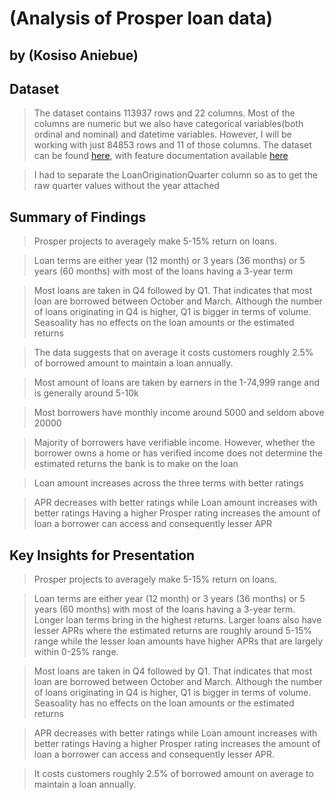 # (Analysis of Prosper loan data)
## by (Kosiso Aniebue)


## Dataset

> The dataset contains 113937 rows and 22 columns. Most of the columns are numeric but we also have categorical variables(both ordinal and nominal) and datetime variables.
However, I will be working with just 84853 rows and 11 of those columns.
The dataset can be found [here](https://s3.amazonaws.com/udacity-hosted-downloads/ud651/prosperLoanData.csv), 
with feature documentation available [here](https://docs.google.com/spreadsheets/d/1gDyi_L4UvIrLTEC6Wri5nbaMmkGmLQBk-Yx3z0XDEtI/edit#gid=0)

> I had to separate the LoanOriginationQuarter column so as to get the raw quarter values without the year attached

## Summary of Findings

> Prosper projects to averagely make 5-15% return on loans.

> Loan terms are either year (12 month) or 3 years (36 months) or 5 years (60 months) with most of the loans having a 3-year term

> Most loans are taken in Q4 followed by Q1. That indicates that most loan are borrowed between October and March. Although the number of loans originating in Q4 is higher, Q1 is bigger in terms of volume. Seasoality has no effects on the loan amounts or the estimated returns

> The data suggests that on average it costs customers roughly 2.5% of borrowed amount to maintain a loan annually.

> Most amount of loans are taken by earners in the 1-74,999 range and is generally around 5-10k

> Most borrowers have monthly income around 5000 and seldom above 20000

> Majority of borrowers have verifiable income. However, whether the borrower owns a home or has verified income does not determine the estimated returns the bank is to make on the loan

> Loan amount increases across the three terms with better ratings

> APR decreases with better ratings while Loan amount increases with better ratings
Having a higher Prosper rating increases the amount of loan a borrower can access and consequently lesser APR



## Key Insights for Presentation

> Prosper projects to averagely make 5-15% return on loans.

> Loan terms are either year (12 month) or 3 years (36 months) or 5 years (60 months) with most of the loans having a 3-year term.
Longer loan terms bring in the highest returns. Larger loans also have lesser APRs where the estimated returns are roughly around 5-15% range while the lesser loan amounts have higher APRs that are largely within 0-25% range.

> Most loans are taken in Q4 followed by Q1. That indicates that most loan are borrowed between October and March. Although the number of loans originating in Q4 is higher, Q1 is bigger in terms of volume. Seasoality has no effects on the loan amounts or the estimated returns

> APR decreases with better ratings while Loan amount increases with better ratings
Having a higher Prosper rating increases the amount of loan a borrower can access and consequently lesser APR.


> It costs customers roughly 2.5% of borrowed amount on average to maintain a loan annually.

